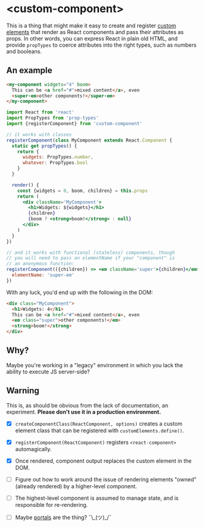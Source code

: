 # &lt;custom-component&gt;
This is a thing that might make it easy to create and register [custom
elements] that render as React components and pass their attributes as props.
In other words, you can express React in plain old HTML, and provide
`propTypes` to coerce attributes into the right types, such as numbers and
booleans.

## An example
```html
<my-component widgets="4" boom>
  This can be <a href="#">mixed content</a>, even
  <super-em>other components!</super-em>
</my-component>
```

```jsx
import React from 'react'
import PropTypes from 'prop-types'
import {registerComponent} from 'custom-component'

// it works with classes
registerComponent(class MyComponent extends React.Component {
  static get propTypes() {
    return {
      widgets: PropTypes.number,
      whatever: PropTypes.bool
    }
  }

  render() {
    const {widgets = 0, boom, children} = this.props
    return (
      <div className='MyComponent'>
        <h1>Widgets: ${widgets}</h1>
        {children}
        {boom ? <strong>boom!</strong> : null}
      </div>
    )
  }
})

// and it works with functional (stateless) components, though
// you will need to pass an elementName if your "component" is
// an anonymous function:
registerComponent(({children}) => <em className='super'>{children}</em>, {
  elementName: 'super-em'
})
```

With any luck, you'd end up with the following in the DOM:

```html
<div class="MyComponent">
  <h1>Widgets: 4</h1>
  This can be <a href="#">mixed content</a>, even
  <em class="super">other components!</em>
  <strong>boom!</strong>
</div>
```

## Why?
Maybe you're working in a "legacy" environment in which you lack the ability to
execute JS server-side?

## Warning
This is, as should be obvious from the lack of documentation, an experiment.
**Please don't use it in a production environment.**

- [x] `createComponentClass(ReactComponent, options)` creates a custom element
  class that can be registered with `customElements.define()`.
- [x] `registerComponent(ReactComponent)` registers `<react-component>`
  automagically.
- [x] Once rendered, component output replaces the custom element in the DOM.
- [ ] Figure out how to work around the issue of rendering elements "owned"
  (already rendered) by a higher-level component.
- [ ] The highest-level component is assumed to manage state, and is
  responsible for re-rendering.
- [ ] Maybe [portals] are the thing? ¯\\\_(ツ)_/¯ 


[custom elements]: https://developers.google.com/web/fundamentals/web-components/customelements
[portals]: https://reactjs.org/docs/portals.html

